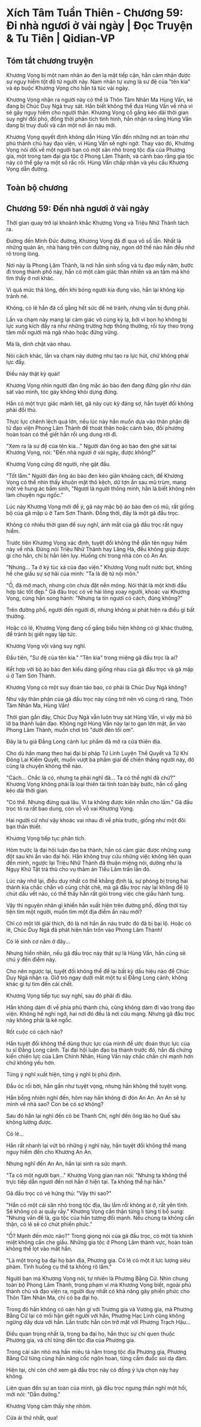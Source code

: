 # Xích Tâm Tuần Thiên - Chương 59: Đi nhà ngươi ở vài ngày | Đọc Truyện & Tu Tiên | Qidian-VP



## Tóm tắt chương truyện

Khương Vọng bị một nam nhân áo đen lạ mặt tiếp cận, hắn cảm nhận được sự nguy hiểm tột độ từ người này. Nam nhân tự xưng là sư đệ của "tên kia" và ép buộc Khương Vọng cho hắn tá túc vài ngày.

Khương Vọng nhận ra người này có thể là Thôn Tâm Nhân Ma Hùng Vấn, kẻ đang bị Chúc Duy Ngã truy sát. Hắn biết không thể đưa Hùng Vấn về nhà vì sẽ gây nguy hiểm cho người thân. Khương Vọng cố gắng kéo dài thời gian suy nghĩ đối phó, đồng thời phân tích tình hình, hắn nhận ra rằng Hùng Vấn đang bị truy đuổi và cần một nơi ẩn náu mới.

Khương Vọng quyết định không dẫn Hùng Vấn đến những nơi an toàn như phủ thành chủ hay đạo viện, vì Hùng Vấn sẽ nghi ngờ. Thay vào đó, Khương Vọng nói dối về một người bạn có một sân nhỏ trong tộc địa của Phương gia, một trong tam đại gia tộc ở Phong Lâm Thành, và cảnh báo rằng gia tộc này có thể gây ra một số rắc rối. Hùng Vấn chấp nhận và yêu cầu Khương Vọng dẫn đường.


## Toàn bộ chương

## Chương 59: Đến nhà ngươi ở vài ngày

Thời gian quay trở lại khoảnh khắc Khương Vọng và Triệu Nhữ Thành tách ra.

Đường đến Minh Đức đường, Khương Vọng đã đi qua vô số lần. Nhất là những quán ăn, nhà hàng trên con đường này, ngon dở thế nào hắn đều nhớ rõ trong lòng.

Nơi này là Phong Lâm Thành, là nơi hắn sinh sống và tu đạo mấy năm, bước đi trong thành phố này, hắn có một cảm giác thản nhiên và an tâm mà khó tìm thấy ở nơi khác.

Vì quá mức thả lỏng, đến khi bóng người kia đụng vào, hắn lại không kịp tránh né.

Không, có lẽ hắn đã cố gắng hết sức để né tránh, nhưng vẫn bị đụng phải.

Lần va chạm này mang lại cảm giác vô cùng kỳ lạ, bởi vì bọn họ không bị lực xung kích đẩy ra như những trường hợp thông thường, rồi tùy theo trọng tâm mỗi người mà ngã nhào hoặc đứng vững.

Mà là, dính chặt vào nhau.

Nói cách khác, lần va chạm này dường như tạo ra lực hút, chứ không phải lực đẩy.

Điều này thật kỳ quái!

Khương Vọng nhìn người đàn ông mặc áo bào đen đang đứng gần như dán sát vào mình, tóc gáy không khỏi dựng đứng.

Hắn có một trực giác mãnh liệt, gã này cực kỳ đáng sợ, hắn tuyệt đối không phải đối thủ.

Thực lực chênh lệch quá lớn, nếu lúc này hắn muốn dựa vào thân phận đệ tử đạo viện Phong Lâm Thành để thoát thân hoặc cảnh báo, đối phương hoàn toàn có thể giết hắn rồi ung dung rời đi.

"Xem ra là sư đệ của tên kia..." Người đàn ông áo bào đen ghé sát tai Khương Vọng, nói: "Đến nhà ngươi ở vài ngày, được không?"

Khương Vọng cứng đờ người, nhẹ gật đầu.

"Tốt lắm." Người đàn ông áo bào đen kéo giãn khoảng cách, để Khương Vọng có thể nhìn thấy khuôn mặt thô kệch, dữ tợn ẩn sau mũ trùm, mang một vẻ hung ác bẩm sinh, "Ngươi là người thông minh, hẳn là biết không nên làm chuyện ngu ngốc."

Lúc này Khương Vọng mới để ý, gã này mặc bộ áo bào đen có mũ, rất giống bộ của gã mập ú ở Tam Sơn Thành. Đồng thời, đây là một gã đầu trọc.

Không có nhiều thời gian để suy nghĩ, ánh mắt của gã đầu trọc rất nguy hiểm.

Trước tiên Khương Vọng xác định, tuyệt đối không thể dẫn tên nguy hiểm này về nhà. Đừng nói Triệu Nhữ Thành hay Lăng Hà, đều không giúp được gì cho hắn, chỉ bị hắn liên lụy. Huống chi trong nhà còn có An An.

"Nhưng... Ta ở ký túc xá của đạo viện." Khương Vọng nuốt nước bọt, không hề che giấu sự sợ hãi của mình: "Ta là đệ tử nội môn."

"Ồ, đã mở mạch, nhưng còn chưa đặt nền móng. Nói thật là một khởi đầu hợp tác tốt đẹp." Gã đầu trọc có vẻ hài lòng xoay người, khoác vai Khương Vọng, cùng hắn song hành: "Nhưng ta tin ngươi có cách, đúng không?"

Trên đường phố, người đến người đi, nhưng không ai phát hiện ra điều gì bất thường.

Hoặc có lẽ, Khương Vọng đang cố gắng biểu hiện không có gì khác thường, để tránh bị giết ngay lập tức.

Khương Vọng vội vàng suy nghĩ.

Đầu tiên, "Sư đệ của tên kia." "Tên kia" trong miệng gã đầu trọc là ai?

Kết hợp với bộ áo bào đen kiểu dáng giống nhau của gã đầu trọc và gã mập ú ở Tam Sơn Thành.

Khương Vọng có một suy đoán táo bạo, có phải là Chúc Duy Ngã không?

Như vậy thân phận của gã đầu trọc này cũng trở nên vô cùng rõ ràng, Thôn Tâm Nhân Ma, Hùng Vấn!

Thời gian gần đây, Chúc Duy Ngã vẫn luôn truy sát Hùng Vấn, vì vậy mà bỏ lỡ ba thành luận đạo. Không ngờ Hùng Vấn này lại to gan lớn mật, ẩn vào Phong Lâm Thành, muốn chơi trò "dưới đèn tối om".

Đây là tu giả Đằng Long cảnh lục phẩm đã mở ra cửa thiên địa.

Cho dù hắn mang theo hai đại bí pháp Tứ Linh Luyện Thể Quyết và Tử Khí Đông Lai Kiếm Quyết, muốn vượt ba phẩm giai để chiến thắng người này, đó cũng là chuyện không thể nào.

"Cách... Chắc là có, nhưng ta phải nghĩ đã... Ta có thể nghĩ đã chứ?" Khương Vọng không phải là loại thiên tài tính toán bảy bước, hắn cố gắng kéo dài thời gian.

"Có thể. Nhưng đừng quá lâu. Vì ta không được kiên nhẫn cho lắm." Gã đầu trọc tỏ ra rất bao dung, còn vỗ vỗ vai Khương Vọng.

Hai người cứ như vậy khoác vai nhau đi về phía trước, giống như một đôi bạn thân thiết.

Khương Vọng tiếp tục phân tích.

Hôm trước là đại hội luận đạo ba thành, hắn có cảm giác được những xung đột sau khi ẩn vào đại hội. Hắn không truy cứu những việc không liên quan đến mình, ngược lại Triệu Nhữ Thành đã thuận miệng nói, dường như là Ngụy Khứ Tật trả thù cho vụ thảm án Tiểu Lâm trấn lần đó.

Lúc này nhớ lại, điều duy nhất có thể khẳng định là, sự phòng bị trong hai thành kia chắc chắn vô cùng chặt chẽ, mà gã đầu trọc này lại không để lộ chút dấu vết nào, có thể thấy hắn rất giỏi trong việc che giấu hành tung.

Vậy thì nguyên nhân gì khiến hắn xuất hiện trên đường phố, đồng thời tùy tiện tìm một người, muốn tìm một địa điểm ẩn náu mới?

Chỉ có một lời giải thích, đó là nơi hắn ẩn náu trước đó đã bị bại lộ. Hoặc có lẽ, Chúc Duy Ngã đã phát hiện hắn trốn vào Phong Lâm Thành!

Có lẽ sinh cơ nằm ở đây...

Nhưng hiển nhiên, nếu gã đầu trọc này thật sự là Hùng Vấn, hắn cũng sẽ chú ý đến điểm này.

Cho nên ngược lại, tuyệt đối không thể để lại bất kỳ dấu hiệu nào để Chúc Duy Ngã nhận ra. Giở trò ngay dưới mắt một tu sĩ Đằng Long cảnh, không khác gì tự tìm đến cái chết.

Khương Vọng tiếp tục suy nghĩ, sau đó phải đi đâu.

Hắn không dám đi về phía phủ thành chủ, cũng không dám đi vào trong đạo viện. Không hề nghi ngờ, hai nơi đó đều là nơi cứu mạng. Nhưng gã đầu trọc này không phải là kẻ ngốc.

Rốt cuộc có cách nào?

Hắn tuyệt đối không thể dùng thực lực của mình để ước đoán thực lực của tu sĩ Đằng Long cảnh. Tại đại hội luận đạo ba thành trước đó, hắn đã chứng kiến chiến lực của Lâm Chính Nhân, Hùng Vấn này chắc chắn chỉ mạnh hơn chứ không yếu hơn.

Từng ý nghĩ xuất hiện, từng ý nghĩ bị phủ định.

Đầu óc rối bời, hắn gần như tuyệt vọng, nhưng hắn không thể tuyệt vọng.

Hắn bỗng nhiên nghĩ đến, hôm nay hắn không đi đón An An. An An sẽ tự mình về nhà sao? Con bé có sợ không?

Sau đó hắn lại nghĩ đến cô bé Thanh Chỉ, nghĩ đến ông lão họ Quế sâu không lường được.

Có lẽ...

Hắn rất nhanh lại vứt bỏ những ý nghĩ này, hắn tuyệt đối không thể mang nguy hiểm đến cho Khương An An.

Nhưng nghĩ đến An An, hắn lại sinh ra sức mạnh.

"Ta có một người bạn..." Khương Vọng gian nan nói: "Nhưng ta không thể trực tiếp dẫn ngươi đến nơi hắn ở hiện tại. Ta không thể hại hắn."

Gã đầu trọc có vẻ hứng thú: "Vậy thì sao?"

"Hắn có một cái sân nhỏ trong tộc địa, lâu lắm rồi không ai ở, rất yên tĩnh. Sẽ không có ai quấy rầy." Khương Vọng cẩn thận từng li từng tí bổ sung: "Nhưng vấn đề là, gia tộc của hắn tương đối mạnh. Nếu chúng ta không cẩn thận, có lẽ sẽ có chút phiền phức."

"Ồ? Mạnh đến mức nào?" Trong giọng nói của gã đầu trọc, có một tia khinh miệt không cần che giấu. Những gia tộc ở Phong Lâm thành vực, hoàn toàn không thể lọt vào mắt hắn.

"Là một trong ba đại họ bản địa, Phương gia. Có lẽ có một ít lực lượng siêu phàm. Tình huống cụ thể ta không rõ lắm."

Người bạn mà Khương Vọng nói, tự nhiên là Phương Bằng Cử. Nhìn chung toàn bộ Phong Lâm Thành, trong phạm vi mà Khương Vọng biết, ngoài phủ thành chủ và đạo viện ra, người duy nhất có khả năng gây phiền phức cho Thôn Tâm Nhân Ma, chỉ có ba đại họ.

Trong đó hắn không có oán hận gì với Trương gia và Vương gia, mà Phương Bằng Cử lại có mối hận giết người với hắn, Phương Hạc Linh cũng không ngừng dây dưa với hắn. Lần trước hắn còn trở mặt với Phương Trạch Hậu...

Điều quan trọng nhất là, trong ba đại họ, hắn thực sự chỉ quen thuộc Phương gia, và chỉ từng đến tộc địa của Phương gia.

Trong cái sân nhỏ mà hắn miêu tả nằm trong tộc địa Phương gia, Phương Bằng Cử từng cùng hắn nâng cốc ngôn hoan, từng cầm đuốc soi dạ đàm.

Hiện tại, chỉ còn chờ xem gã đầu trọc này có đồng ý lựa chọn này hay không.

Liên quan đến sự an toàn của mình, gã đầu trọc ngưng thần nghĩ một hồi, mới nói: "Dẫn đường."

Khương Vọng cảm thấy nhẹ nhõm.

Cửa ải thứ nhất, qua!